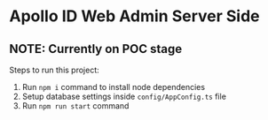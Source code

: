 # Apollo ID Web Admin Server Side

## NOTE: Currently on POC stage

Steps to run this project:

1. Run `npm i` command to install node dependencies
2. Setup database settings inside `config/AppConfig.ts` file
3. Run `npm run start` command